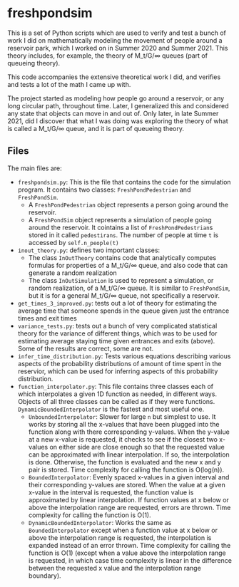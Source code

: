 # freshpondsim
This is a set of Python scripts which are used to verify and test a bunch of work I did on mathematically modeling the movement of people around a reservoir park, which I worked on in Summer 2020 and Summer 2021. This theory includes, for example, the theory of M_t/G/∞ queues (part of queueing theory).

This code accompanies the extensive theoretical work I did, and verifies and tests a lot of the math I came up with.

The project started as modeling how people go around a reservoir, or any long circular path, throughout time.
Later, I generalized this and considered any state that objects can move in and out of. Only later, in late Summer 2021, did I discover that what I was doing was exploring the theory of what is called a M_t/G/∞ queue, and it is part of queueing theory.

## Files
The main files are:
* `freshpondsim.py`: This is the file that contains the code for the simulation program.
It contains two classes: `FreshPondPedestrian` and `FreshPondSim`.
  * A `FreshPondPedestrian` object represents a person going around the reservoir.
  * A `FreshPondSim` object represents a simulation of people going around the reservoir.
    It cointains a list  of `FreshPondPedestrian`s stored in it called `pedestirans`.
    The number of people at time `t` is accessed by `self.n_people(t)`
* `inout_theory.py`: defines two important classes:
  * The class `InOutTheory` contains code that analytically computes formulas for properties of a M_t/G/∞ queue, and also code that can generate a random realization
  * The class `InOutSimulation` is used to represent a simulation, or random realization, of a M_t/G/∞ queue. It is similar to `FreshPondSim`, but it is for a general M_t/G/∞ queue, not specifically a reservoir.
* `get_times_3_improved.py`: tests out a lot of theory for estimating the average time that someone spends in the queue given just the entrance times and exit times
* `variance_tests.py`: tests out a bunch of very complicated statistical theory for the variance of different things, which was to be used for estimating average staying time given entrances and exits (above). Some of the results are correct, some are not.
* `infer_time_distribution.py`: Tests various equations describing various aspects of the probability distributions of amount of time spent in the reservior, which can be used for inferring aspects of this probability distribution.
* `function_interpolator.py`: This file contains three classes each of which interpolates a
given 1D function as needed, in different ways.
Objects of all three classes can be called as if they were functions.
`DynamicBoundedInterpolator` is the fastest and most useful one.
  * `UnboundedInterpolator`: Slower for large `n` but simplest to use. It works by storing all the
  x-values that have been plugged into the function along with there corresponding y-values. When
  the y-value at a new x-value is requested, it checks to see if the closest two x-values on either
  side are close enough so that the requested value can be approximated with linear interpolation.
  If so, the interpolation is done. Otherwise, the function is evaluated and the new x and y pair is
  stored. Time complexity for calling the function is O(log(n)).
  * `BoundedInterpolator`: Evenly spaced x-values in a given interval and their corresponding y-values
  are stored. When the value at a given x-value in the interval is requested, the function value is
  approximated by linear interpolation. If function values at x below or above the interpolation
  range are requested, errors are thrown. Time complexity for calling the function is O(1).
  * `DynamicBoundedInterpolator`: Works the same as `BoundedInterpolator` except when a function
  value at x below or above the interpolation range is requested, the interpolation is expanded instead
of an error thrown. Time complexity for calling the function is O(1) (except when a value above the
  interpolation range is requested, in which case time complexity is linear in the difference between
  the requested x value and the interpolation range boundary).
